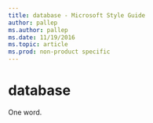 ```yaml
---
title: database - Microsoft Style Guide
author: pallep
ms.author: pallep
ms.date: 11/19/2016
ms.topic: article
ms.prod: non-product specific
---
```


# database

One word.
